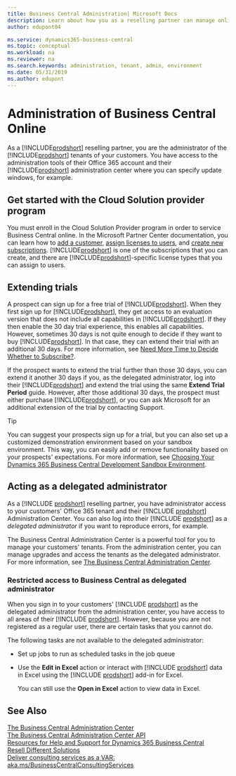 ```yaml
---
title: Business Central Administration| Microsoft Docs
description: Learn about how you as a reselling partner can manage online tenants of Dynamics 365 Business Central.  
author: edupont04

ms.service: dynamics365-business-central
ms.topic: conceptual
ms.workload: na
ms.reviewer: na
ms.search.keywords: administration, tenant, admin, environment
ms.date: 05/31/2019
ms.author: edupont
---
```

# Administration of Business Central Online

As a [!INCLUDE[prodshort](../developer/includes/prodshort.md)] reselling partner, you are the administrator of the [!INCLUDE[prodshort](../developer/includes/prodshort.md)] tenants of your customers. You have access to the administration tools of their Office 365 account and their [!INCLUDE[prodshort](../developer/includes/prodshort.md)] administration center where you can specify update windows, for example.  

## Get started with the Cloud Solution provider program

You must enroll in the Cloud Solution Provider program in order to service Business Central online. In the Microsoft Partner Center documentation, you can learn how to [add a customer](/partner-center/add-a-new-customer?toc=/dynamics365/business-central/dev-itpro/administration&bc=../breadcrumb/toc.yml), [assign licenses to users](/partner-center/assign-licenses-to-users?toc=/dynamics365/business-central/dev-itpro/administration&bc=../breadcrumb/toc.yml), and [create new subscriptions](/partner-center/create-a-new-subscription?toc=/dynamics365/business-central/dev-itpro/administration&bc=../breadcrumb/toc.yml). [!INCLUDE[prodshort](../developer/includes/prodshort.md)] is one of the subscriptions that you can create, and there are [!INCLUDE[prodshort](../developer/includes/prodshort.md)]-specific license types that you can assign to users.  

## Extending trials

A prospect can sign up for a free trial of [!INCLUDE[prodshort](../developer/includes/prodshort.md)]. When they first sign up for [!INCLUDE[prodshort](../developer/includes/prodshort.md)], they get access to an evaluation version that does not include all capabilities in [!INCLUDE[prodshort](../developer/includes/prodshort.md)]. If they then enable the 30 day trial experience, this enables all capabilities. However, sometimes 30 days is not quite enough to decide if they want to buy [!INCLUDE[prodshort](../developer/includes/prodshort.md)]. In that case, they can extend their trial with an additional 30 days. For more information, see [Need More Time to Decide Whether to Subscribe?](/dynamics365/business-central/admin-extend-trial?toc=/dynamics365/business-central/dev-itpro/administration&bc=../breadcrumb/toc.yml).  

If the prospect wants to extend the trial further than those 30 days, you can extend it another 30 days if you, as the delegated administrator, log into their [!INCLUDE[prodshort](../developer/includes/prodshort.md)] and extend the trial using the same **Extend Trial Period** guide. However, after those additional 30 days, the prospect must either purchase [!INCLUDE[prodshort](../developer/includes/prodshort.md)], or you can ask Microsoft for an additional extension of the trial by contacting Support.  

> [!TIP]
> You can suggest your prospects sign up for a trial, but you can also set up a customized demonstration environment based on your sandbox environment. This way, you can easily add or remove functionality based on your prospects' expectations. For more information, see [Choosing Your Dynamics 365 Business Central Development Sandbox Environment](../developer/devenv-sandbox-overview.md).

## Acting as a delegated administrator

As a [!INCLUDE [prodshort](../developer/includes/prodshort.md)] reselling partner, you have administrator access to your customers' Office 365 tenant and their [!INCLUDE [prodshort](../developer/includes/prodshort.md)] Administration Center. You can also log into their [!INCLUDE [prodshort](../developer/includes/prodshort.md)] as a *delegated administrator* if you want to reproduce errors, for example.  

The Business Central Administration Center is a powerful tool for you to manage your customers' tenants. From the administration center, you can manage upgrades and access the tenants as the delegated administrator. For more information, see [The Business Central Administration Center](tenant-admin-center.md).  

### Restricted access to Business Central as delegated administrator

When you sign in to your customers' [!INCLUDE [prodshort](../developer/includes/prodshort.md)] as the delegated administrator from the administration center, you have access to all areas of their [!INCLUDE [prodshort](../developer/includes/prodshort.md)]. However, because you are not registered as a regular user, there are certain tasks that you cannot do.

The following tasks are not available to the delegated administrator:

- Set up jobs to run as scheduled tasks in the job queue
- Use the **Edit in Excel** action or interact with [!INCLUDE [prodshort](../developer/includes/prodshort.md)] data in Excel using the [!INCLUDE [prodshort](../developer/includes/prodshort.md)] add-in for Excel.

    You can still use the **Open in Excel** action to view data in Excel.

## See Also

[The Business Central Administration Center](tenant-admin-center.md)  
[The Business Central Administration Center API](administration-center-api.md)  
[Resources for Help and Support for Dynamics 365 Business Central](../help-and-support.md)  
[Resell Different Solutions](../developer/readiness/readiness-reseller.md)  
[Deliver consulting services as a VAR: aka.ms/BusinessCentralConsultingServices](https://aka.ms/BusinessCentralConsultingServices)  
